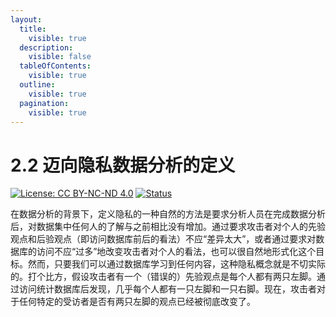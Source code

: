```yaml
---
layout:
  title:
    visible: true
  description:
    visible: false
  tableOfContents:
    visible: true
  outline:
    visible: true
  pagination:
    visible: true
---
```


# 2.2 迈向隐私数据分析的定义

[![License: CC BY-NC-ND 4.0](https://img.shields.io/badge/License-CC\_BY--NC--ND\_4.0-lightgrey.svg)](https://creativecommons.org/licenses/by-nc-nd/4.0/) [![Status](https://img.shields.io/badge/Github-Editing-yellow.svg?logo=github)](https://github.com/HouJP/the-algorithmic-foundations-of-differential-privacy)

在数据分析的背景下，定义隐私的一种自然的方法是要求分析人员在完成数据分析后，对数据集中任何人的了解与之前相比没有增加。通过要求攻击者对个人的先验观点和后验观点（即访问数据库前后的看法）不应“差异太大”，或者通过要求对数据库的访问不应“过多”地改变攻击者对个人的看法，也可以很自然地形式化这个目标。然而，只要我们可以通过数据库学习到任何内容，这种隐私概念就是不切实际的。打个比方，假设攻击者有一个（错误的）先验观点是每个人都有两只左脚。通过访问统计数据库后发现，几乎每个人都有一只左脚和一只右脚。现在，攻击者对于任何特定的受访者是否有两只左脚的观点已经被彻底改变了。